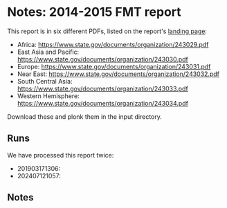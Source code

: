 # Notes: 2014-2015 FMT report

This report is in six different PDFs, listed on the report's [landing page](https://www.state.gov/t/pm/rls/rpt/fmtrpt/2015/index.htm):

 * Africa: https://www.state.gov/documents/organization/243029.pdf
 * East Asia and Pacific: https://www.state.gov/documents/organization/243030.pdf
 * Europe: https://www.state.gov/documents/organization/243031.pdf 
 * Near East: https://www.state.gov/documents/organization/243032.pdf
 * South Central Asia: https://www.state.gov/documents/organization/243033.pdf
 * Western Hemisphere: https://www.state.gov/documents/organization/243034.pdf

Download these and plonk them in the input directory.

## Runs

We have processed this report twice:

- 201903171306:
- 202407121057:

## Notes

